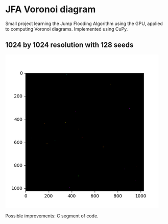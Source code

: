 # JFA Voronoi diagram
Small project learning the Jump Flooding Algorithm using the GPU, applied to computing Voronoi diagrams. Implemented using CuPy.

## 1024 by 1024 resolution with 128 seeds

![](https://github.com/yisiox/jfa-voronoi-diagram/blob/main/animations/jfa_voronoi_animation_3.gif)

Possible improvements: 
C segment of code.
